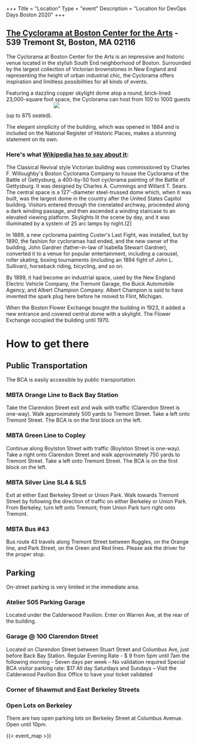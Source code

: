 +++
Title = "Location"
Type = "event"
Description = "Location for DevOps Days Boston 2020"
+++

## [The Cyclorama at Boston Center for the Arts](http://www.bcaonline.org/venues/cyclorama.html) - 539 Tremont St, Boston, MA 02116

The Cyclorama at Boston Center for the Arts is an impressive and historic venue located in the stylish South End neighborhood of Boston. Surrounded by the largest collection of Victorian brownstones in New England and representing the height of urban industrial chic, the Cyclorama offers inspiration and limitless possibilities for all kinds of events.

Featuring a dazzling copper skylight dome atop a round, brick-lined 23,000-square foot space, the Cyclorama can host from 100 to 1000 guests (up to 875 seated).
<img style="max-width: 500px;margin: 0px 25px 25px 0px" src="/events/2017-boston/cycloramaskylight.jpg">

The elegant simplicity of the building, which was opened in 1884 and is included on the National Register of Historic Places, makes a stunning statement on its own.

### Here's what [Wikipedia has to say about it](https://en.wikipedia.org/wiki/Cyclorama_Building):

The Classical Revival style Victorian building was commissioned by Charles F. Willoughby's Boston Cyclorama Company to house the Cyclorama of the Battle of Gettysburg, a 400-by-50 foot cyclorama painting of the Battle of Gettysburg. It was designed by Charles A. Cummings and Willard T. Sears. The central space is a 127'-diameter steel-trussed dome which, when it was built, was the largest dome in the country after the United States Capitol building. Visitors entered through the crenelated archway, proceeded along a dark winding passage, and then ascended a winding staircase to an elevated viewing platform. Skylights lit the scene by day, and it was illuminated by a system of 25 arc lamps by night.[2]

In 1889, a new cyclorama painting Custer's Last Fight, was installed, but by 1890, the fashion for cycloramas had ended, and the new owner of the building, John Gardner (father-in-law of Isabella Stewart Gardner), converted it to a venue for popular entertainment, including a carousel, roller skating, boxing tournaments (including an 1894 fight of John L. Sullivan), horseback riding, bicycling, and so on.

By 1899, it had become an industrial space, used by the New England Electric Vehicle Company, the Tremont Garage, the Buick Automobile Agency, and Albert Champion Company. Albert Champion is said to have invented the spark plug here before he moved to Flint, Michigan.

When the Boston Flower Exchange bought the building in 1923, it added a new entrance and covered central dome with a skylight. The Flower Exchange occupied the building until 1970.

# How to get there
## Public Transportation
The BCA is easily accessible by public transportation.

### MBTA Orange Line to Back Bay Station

Take the Clarendon Street exit and walk with traffic (Clarendon Street is one-way). Walk approximately 500 yards to Tremont Street. Take a left onto Tremont Street. The BCA is on the first block on the left.

### MBTA Green Line to Copley

Continue along Boylston Street with traffic (Boylston Street is one-way). Take a right onto Clarendon Street and walk approximately 750 yards to Tremont Street. Take a left onto Tremont Street. The BCA is on the first block on the left.

### MBTA Silver Line SL4 & SL5

Exit at either East Berkeley Street or Union Park. Walk towards Tremont Street by following the direction of traffic on either Berkeley or Union Park. From Berkeley, turn left onto Tremont; from Union Park turn right onto Tremont.

### MBTA Bus #43

Bus route 43 travels along Tremont Street between Ruggles, on the Orange line, and Park Street, on the Green and Red lines. Please ask the driver for the proper stop.

## Parking
On-street parking is very limited in the immediate area.

### Atelier 505 Parking Garage

Located under the Calderwood Pavilion. Enter on Warren Ave, at the rear of the building.

### Garage @ 100 Clarendon Street

Located on Clarendon Street between Stuart Street and Columbus Ave, just before Back Bay Station.
Regular Evening Rate - $ 9 from 5pm until 7am the following morning - Seven days per week – No validation required
Special BCA visitor parking rate:
$17 All day Saturdays and Sundays – Visit the Calderwood Pavilion Box Office to have your ticket validated

### Corner of Shawmut and East Berkeley Streets

### Open Lots on Berkeley

There are two open parking lots on Berkeley Street at Columbus Avenue. Open until 10pm.

{{< event_map >}}
